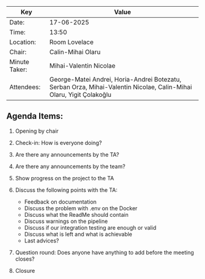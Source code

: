 | Key | Value                                                                                                               |
| --- |---------------------------------------------------------------------------------------------------------------------|
| Date: | 17-06-2025                                                                                                          |
| Time: | 13:50                                                                                                               |
| Location: | Room Lovelace                                                                                                       |
| Chair: | Calin-Mihai Olaru                                                                                                   |
| Minute Taker: | Mihai-Valentin Nicolae                                                                                              |
| Attendees: | George-Matei Andrei, Horia-Andrei Botezatu, Serban Orza, Mihai-Valentin Nicolae, Calin-Mihai Olaru, Yigit Çolakoğlu |

## Agenda Items:
1. Opening by chair

2. Check-in: How is everyone doing?

3. Are there any announcements by the TA?

4. Are there any announcements by the team?

5. Show progress on the project to the TA

6. Discuss the following points with the TA:
    - Feedback on documentation
    - Discuss the problem with .env on the Docker
    - Discuss what the ReadMe should contain
    - Discuss warnings on the pipeline
    - Discuss if our integration testing are enough or valid
    - Discuss what is left and what is achievable
    - Last advices?

7. Question round: Does anyone have anything to add before the meeting closes?
8. Closure
